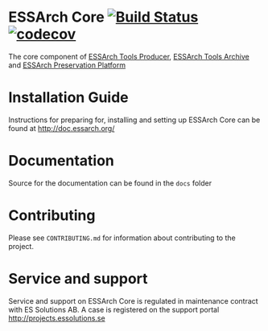 # ESSArch Core [![Build Status](https://travis-ci.org/ESSolutions/ESSArch.svg?branch=master)](https://travis-ci.org/ESSolutions/ESSArch)  [![codecov](https://codecov.io/gh/ESSolutions/ESSArch/branch/master/graph/badge.svg)](https://codecov.io/gh/ESSolutions/ESSArch)

The core component of [ESSArch Tools Producer](https://github.com/ESSolutions/ESSArch_Tools_Producer), [ESSArch Tools Archive](https://github.com/ESSolutions/ESSArch_Tools_Archive) and [ESSArch Preservation Platform](https://github.com/ESSolutions/ESSArch_EPP)

# Installation Guide

Instructions for preparing for, installing and setting up ESSArch Core can be found at http://doc.essarch.org/

# Documentation 

Source for the documentation can be found in the `docs` folder

# Contributing

Please see `CONTRIBUTING.md` for information about contributing to the project.

# Service and support

Service and support on ESSArch Core is regulated in maintenance contract with ES Solutions AB. A case is registered on the support portal http://projects.essolutions.se
